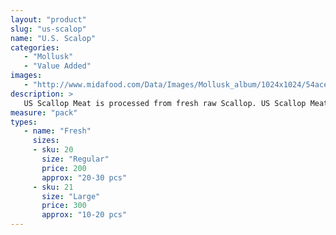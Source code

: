 ```yaml
---
layout: "product"
slug: "us-scalop"
name: "U.S. Scalop"
categories:
   - "Mollusk"
   - "Value Added"
images:
   - "http://www.midafood.com/Data/Images/Mollusk_album/1024x1024/54ace0ffd0b7f574.jpg"
description: >
   US Scallop Meat is processed from fresh raw Scallop. US Scallop Meat is tender yet firm when cooked. It is creamy white and has a distinct sweet odor. It is usually sautéed in in butter, stir-fried or baked. butter, stir-fried or baked.
measure: "pack"
types: 
   - name: "Fresh"
     sizes: 
     - sku: 20
       size: "Regular"
       price: 200
       approx: "20-30 pcs"
     - sku: 21
       size: "Large"
       price: 300
       approx: "10-20 pcs"
---
```

